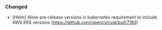 ### Changed

- \[Helm\] Allow pre-release versions in kubernetes requirement to include AWS EKS versions (<https://github.com/opencv/cvat/pull/7183>)
